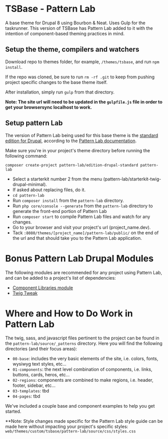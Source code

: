 # TSBase - Pattern Lab
A base theme for Drupal 8 using Bourbon & Neat.
Uses Gulp for the taskrunner. This version of TSBase has Pattern Lab added to it with the intention of component-based theming practices in mind.

## Setup the theme, compilers and watchers
Download repo to themes folder, for example, `/themes/tsbase`, and run `npm install`.

If the repo was cloned, be sure to run `rm -rf .git` to keep from pushing project specific changes to the base theme itself.

After installation, simply run `gulp` from that directory.

**Note: The site url will need to be updated in the `gulpfile.js` file in order to get your browsersync localhost to work.**

## Setup pattern Lab
The version of Pattern Lab being used for this base theme is the [standard edition for Drupal](https://github.com/pattern-lab/edition-php-drupal-standard), according to the [Pattern Lab documentation](http://patternlab.io/).

Make sure you're in your project's theme directory before running the following command:

```
composer create-project pattern-lab/edition-drupal-standard pattern-lab
```

* Select a starterkit number 2 from the menu (pattern-lab/starterkit-twig-drupal-minimal).
* If asked about replacing files, do it.
* `cd pattern-lab`
* Run `composer install` from the `pattern-lab` directory.
* Run `php core/console --generate` from the `pattern-lab` directory to generate the front-end portion of Pattern Lab
* Run `composer start` to compile Pattern Lab files and watch for any changes.
* Go to your browser and visit your project's url (project_name.dev).
* Tack `:8080/themes/[project_name]/pattern-lab/public/` on the end of the url and that should take you to the Pattern Lab application.


# Bonus Pattern Lab Drupal Modules
The following modules are recommended for any project using Pattern Lab, and can be added to a project's list of dependencies:

* [Component Libraries module](https://www.drupal.org/project/components)
* [Twig Tweak](https://www.drupal.org/project/twig_tweak)

# Where and How to Do Work in Pattern Lab
The twig, sass, and javascript files pertinent to the project can be found in the `pattern-lab/source/_patterns` directory. Here you will find the following directories (and their focus areas):

* `00-base`: includes the very basic elements of the site, i.e. colors, fonts, wysiwyg text styles, etc...
* `01-components`: the next level combination of components, i.e. links, buttons, cards, heros, etc...
* `02-regions`: components are combined to make regions, i.e. header, footer, sidebar, etc...
* `03-templates`: tbd
* `04-pages`: tbd

We've included a couple base and component examples to help you get started.

**Note: Style changes made specific for the Pattern Lab style guide can be made here without impacting your project's specific styles: `web/themes/custom/tsbase/pattern-lab/source/css/styles.css`
